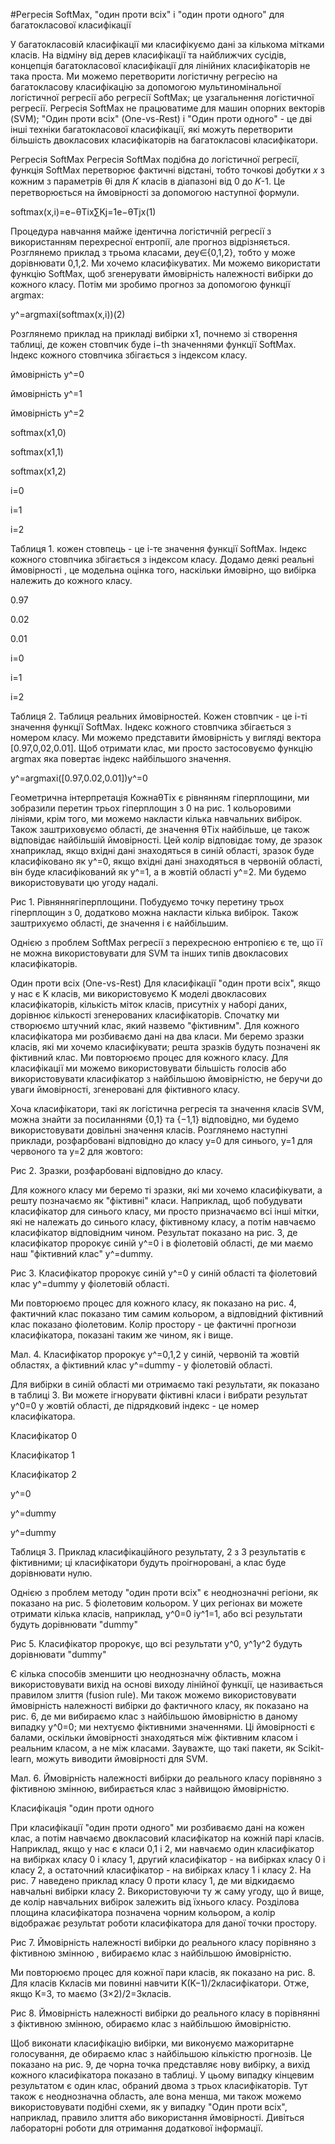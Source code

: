 #Регресія SoftMax, "один проти всіх" і "один проти одного" для багатокласової класифікації

 У багатокласовій класифікації ми класифікуємо дані за кількома мітками класів. На відміну від дерев класифікації та найближчих сусідів, концепція багатокласової класифікації для лінійних класифікаторів не така проста. Ми можемо перетворити логістичну регресію на багатокласову класифікацію за допомогою мультиномінальної логістичної регресії або регресії SoftMax; це узагальнення логістичної регресії. Регресія SoftMax не працюватиме для машин опорних векторів (SVM); "Один проти всіх" (One-vs-Rest) і "Один проти одного" - це дві інші техніки багатокласової класифікації, які можуть перетворити більшість двокласових класифікаторів на багатокласові класифікатори.

  

Регресія SoftMax
Регресія SoftMax подібна до логістичної регресії, функція SoftMax перетворює фактичні відстані, тобто точкові добутки 𝑥 з кожним з параметрів θi для 𝐾 класів в діапазоні від 0 до 𝐾-1. Це перетворюється на ймовірності за допомогою наступної формули.

    

softmax(x,i)=e−θTix∑Kj=1e−θTjx(1)

  

Процедура навчання майже ідентична логістичній регресії з використанням перехресної ентропії, але прогноз відрізняється. Розглянемо приклад з трьома класами, деy∈{0,1,2}, тобто y може дорівнювати 0,1,2. Ми хочемо класифікуватиx. Ми можемо використати функцію SoftMax, щоб згенерувати ймовірність належності вибірки до кожного класу. Потім ми зробимо прогноз за допомогою функції argmax:

    

y^=argmaxi(softmax(x,i))(2)

    

Розглянемо приклад на прикладі вибірки x1, почнемо зі створення таблиці, де кожен стовпчик буде i−th значеннями функції SoftMax. Індекс кожного стовпчика збігається з індексом класу. 

ймовірність y^=0

ймовірність y^=1

ймовірність y^=2

softmax(x1,0)

softmax(x1,1)

softmax(x1,2)

i=0

i=1

i=2

Таблиця 1. кожен стовпець - це i-те значення функції SoftMax. Індекс кожного стовпчика збігається з індексом класу.
Додамо деякі реальні ймовірності , це модельна оцінка того, наскільки ймовірно, що вибірка належить до кожного класу. 

0.97

0.02

0.01

i=0

i=1

i=2

Таблиця 2. Таблиця реальних ймовірностей. Кожен стовпчик - це i-ті значення функції SoftMax. Індекс кожного стовпчика збігається з номером класу.
Ми можемо представити ймовірність у вигляді вектора [0.97,0,02,0.01]. Щоб отримати клас, ми просто застосовуємо функцію argmax яка повертає індекс найбільшого значення. 

y^=argmaxi([0.97,0.02,0.01])y^=0

      

Геометрична інтерпретація 
КожнаθTix є рівнянням гіперплощини, ми зобразили перетин трьох гіперплощин з 0 на рис. 1 кольоровими лініями, крім того, ми можемо накласти кілька навчальних вибірок. Також заштриховуємо області, де значення θTix найбільше, це також відповідає найбільшій ймовірності. Цей колір відповідає тому, де зразок xнаприклад, якщо вхідні дані знаходяться в синій області, зразок буде класифіковано як y^=0, якщо вхідні дані знаходяться в червоній області, він буде класифікований як y^=1, а в жовтій області y^=2. Ми будемо використовувати цю угоду надалі. 


Рис 1. Рівняннягіперплощини. Побудуємо точку перетину трьох гіперплощин з 0, додатково можна накласти кілька вибірок. Також заштрихуємо області, де значення i є найбільшим.
    

Однією з проблем SoftMax регресії з перехресною ентропією є те, що її не можна використовувати для SVM та інших типів двокласових класифікаторів. 

  

Один проти всіх (One-vs-Rest)
Для класифікації "один проти всіх", якщо у нас є K класів, ми використовуємо K моделі двокласових класифікаторів, кількість міток класів, присутніх у наборі даних, дорівнює кількості згенерованих класифікаторів. Спочатку ми створюємо штучний клас, який назвемо "фіктивним". Для кожного класифікатора ми розбиваємо дані на два класи. Ми беремо зразки класів, які ми хочемо класифікувати; решта зразків будуть позначені як фіктивний клас. Ми повторюємо процес для кожного класу. Для класифікації ми можемо використовувати більшість голосів або використовувати класифікатор з найбільшою ймовірністю, не беручи до уваги ймовірності, згенеровані для фіктивного класу. 

Хоча класифікатори, такі як логістична регресія та значення класів SVM, можна знайти за посиланнями {0,1} та {−1,1} відповідно, ми будемо використовувати довільні значення класів. Розглянемо наступні приклади, розфарбовані відповідно до класу y=0 для синього, y=1 для червоного та y=2 для жовтого:


Рис 2. Зразки, розфарбовані відповідно до класу.
    

Для кожного класу ми беремо ті зразки, які ми хочемо класифікувати, а решту позначаємо як "фіктивні" класи. Наприклад, щоб побудувати класифікатор для синього класу, ми просто призначаємо всі інші мітки, які не належать до синього класу, фіктивному класу, а потім навчаємо класифікатор відповідним чином. Результат показано на рис. 3, де класифікатор пророкує синій y^=0 і в фіолетовій області, де ми маємо наш "фіктивний клас" y^=dummy.


Рис 3. Класифікатор пророкує синій y^=0 у синій області та фіолетовий клас y^=dummy у фіолетовій області.
    

Ми повторюємо процес для кожного класу, як показано на рис. 4, фактичний клас показано тим самим кольором, а відповідний фіктивний клас показано фіолетовим. Колір простору - це фактичні прогнози класифікатора, показані таким же чином, як і вище.


Мал. 4. Класифікатор пророкує y^=0,1,2 у синій, червоній та жовтій областях, а фіктивний клас y^=dummy - у фіолетовій області.
    

Для вибірки в синій області ми отримаємо такі результати, як показано в таблиці 3. Ви можете ігнорувати фіктивні класи і вибрати результат y^0=0 у жовтій області, де підрядковий індекс - це номер класифікатора.

Класифікатор 0

Класифікатор 1

Класифікатор 2

y^=0

y^=dummy

y^=dummy

Таблиця 3. Приклад класифікаційного результату, 2 з 3 результатів є фіктивними; ці класифікатори будуть проігноровані, а клас буде дорівнювати нулю. 
    

Однією з проблем методу "один проти всіх" є неоднозначні регіони, як показано на рис. 5 фіолетовим кольором. У цих регіонах ви можете отримати кілька класів, наприклад, y^0=0 іy^1=1, або всі результати будуть дорівнювати "dummy"


Рис 5. Класифікатор пророкує, що всі результати y^0, y^1y^2 будуть дорівнювати "dummy"
    

Є кілька способів зменшити цю неоднозначну область, можна використовувати вихід на основі виходу лінійної функції, це називається правилом злиття (fusion rule). Ми також можемо використовувати ймовірність належності вибірки до фактичного класу, як показано на рис. 6, де ми вибираємо клас з найбільшою ймовірністю в даному випадку y^0=0; ми нехтуємо фіктивними значеннями. Ці ймовірності є балами, оскільки ймовірності знаходяться між фіктивним класом і реальним класом, а не між класами. Зауважте, що такі пакети, як Scikit-learn, можуть виводити ймовірності для SVM. 



Мал. 6. Ймовірність належності вибірки до реального класу порівняно з фіктивною змінною, вибирається клас з найвищою ймовірністю. 
    

Класифікація "один проти одного
    

При класифікації "один проти одного" ми розбиваємо дані на кожен клас, а потім навчаємо двокласовий класифікатор на кожній парі класів. Наприклад, якщо у нас є класи 0,1 і 2, ми навчаємо один класифікатор на вибірках класу 0 і класу 1, другий класифікатор - на вибірках класу 0 і класу 2, а остаточний класифікатор - на вибірках класу 1 і класу 2. На рис. 7 наведено приклад класу 0 проти класу 1, де ми відкидаємо навчальні вибірки класу 2. Використовуючи ту ж саму угоду, що й вище, де колір навчальних вибірок залежить від їхнього класу. Розділова площина класифікатора позначена чорним кольором, а колір відображає результат роботи класифікатора для даної точки простору.

 


Рис 7. Ймовірність належності вибірки до реального класу порівняно з фіктивною змінною , вибираємо клас з найбільшою ймовірністю. 
    

Ми повторюємо процес для кожної пари класів, як показано на рис. 8. Для класів Kкласів ми повинні навчити K(K−1)/2класифікатори. Отже, якщо K=3, то маємо (3×2)/2=3класів.


Рис 8. Ймовірність належності вибірки до реального класу в порівнянні з фіктивною змінною, обираємо клас з найбільшою ймовірністю. 
    

Щоб виконати класифікацію вибірки, ми виконуємо мажоритарне голосування, де обираємо клас з найбільшою кількістю прогнозів. Це показано на рис. 9, де чорна точка представляє нову вибірку, а вихід кожного класифікатора показано в таблиці. У цьому випадку кінцевим результатом є один клас, обраний двома з трьох класифікаторів. Тут також є неоднозначна область, але вона менша, ми також можемо використовувати подібні схеми, як у випадку "Один проти всіх", наприклад, правило злиття або використання ймовірності. Дивіться лабораторні роботи для отримання додаткової інформації. 


         
